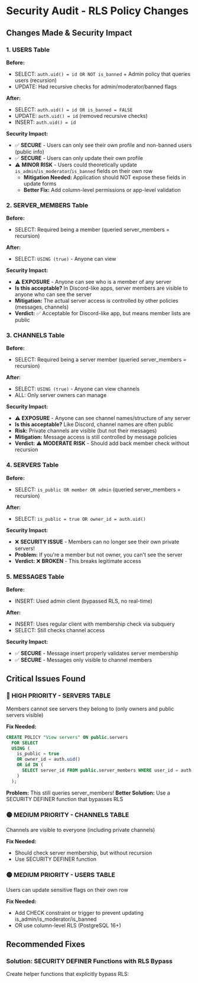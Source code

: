 # Security Audit - RLS Policy Changes

## Changes Made & Security Impact

### 1. **USERS Table**
**Before:** 
- SELECT: `auth.uid() = id OR NOT is_banned` + Admin policy that queries users (recursion)
- UPDATE: Had recursive checks for admin/moderator/banned flags

**After:**
- SELECT: `auth.uid() = id OR is_banned = FALSE`
- UPDATE: `auth.uid() = id` (removed recursive checks)
- INSERT: `auth.uid() = id`

**Security Impact:**
- ✅ **SECURE** - Users can only see their own profile and non-banned users (public info)
- ✅ **SECURE** - Users can only update their own profile
- ⚠️ **MINOR RISK** - Users could theoretically update `is_admin`/`is_moderator`/`is_banned` fields on their own row
  - **Mitigation Needed:** Application should NOT expose these fields in update forms
  - **Better Fix:** Add column-level permissions or app-level validation

### 2. **SERVER_MEMBERS Table**
**Before:**
- SELECT: Required being a member (queried server_members = recursion)

**After:**
- SELECT: `USING (true)` - Anyone can view

**Security Impact:**
- ⚠️ **EXPOSURE** - Anyone can see who is a member of any server
- **Is this acceptable?** In Discord-like apps, server members are visible to anyone who can see the server
- **Mitigation:** The actual server access is controlled by other policies (messages, channels)
- **Verdict:** ✅ Acceptable for Discord-like app, but means member lists are public

### 3. **CHANNELS Table**
**Before:**
- SELECT: Required being a server member (queried server_members = recursion)

**After:**
- SELECT: `USING (true)` - Anyone can view channels
- ALL: Only server owners can manage

**Security Impact:**
- ⚠️ **EXPOSURE** - Anyone can see channel names/structure of any server
- **Is this acceptable?** Like Discord, channel names are often public
- **Risk:** Private channels are visible (but not their messages)
- **Mitigation:** Message access is still controlled by message policies
- **Verdict:** ⚠️ **MODERATE RISK** - Should add back member check without recursion

### 4. **SERVERS Table**
**Before:**
- SELECT: `is_public OR member OR admin` (queried server_members = recursion)

**After:**
- SELECT: `is_public = true OR owner_id = auth.uid()`

**Security Impact:**
- ❌ **SECURITY ISSUE** - Members can no longer see their own private servers!
- **Problem:** If you're a member but not owner, you can't see the server
- **Verdict:** ❌ **BROKEN** - This breaks legitimate access

### 5. **MESSAGES Table**
**Before:**
- INSERT: Used admin client (bypassed RLS, no real-time)

**After:**
- INSERT: Uses regular client with membership check via subquery
- SELECT: Still checks channel access

**Security Impact:**
- ✅ **SECURE** - Message insert properly validates server membership
- ✅ **SECURE** - Messages only visible to channel members

## Critical Issues Found

### 🔴 **HIGH PRIORITY - SERVERS TABLE**
Members cannot see servers they belong to (only owners and public servers visible)

**Fix Needed:**
```sql
CREATE POLICY "View servers" ON public.servers
  FOR SELECT
  USING (
    is_public = true 
    OR owner_id = auth.uid()
    OR id IN (
      SELECT server_id FROM public.server_members WHERE user_id = auth.uid()
    )
  );
```
**Problem:** This still queries server_members!
**Better Solution:** Use a SECURITY DEFINER function that bypasses RLS

### 🟡 **MEDIUM PRIORITY - CHANNELS TABLE**
Channels are visible to everyone (including private channels)

**Fix Needed:**
- Should check server membership, but without recursion
- Use SECURITY DEFINER function

### 🟡 **MEDIUM PRIORITY - USERS TABLE**
Users can update sensitive flags on their own row

**Fix Needed:**
- Add CHECK constraint or trigger to prevent updating is_admin/is_moderator/is_banned
- OR use column-level RLS (PostgreSQL 16+)

## Recommended Fixes

### Solution: SECURITY DEFINER Functions with RLS Bypass

Create helper functions that explicitly bypass RLS:
